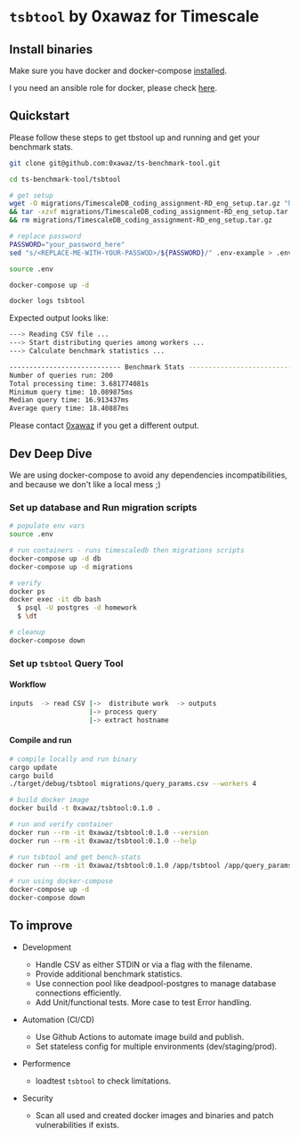 # `tsbtool` by 0xawaz for Timescale

## Install binaries

Make sure you have docker and docker-compose [installed](https://docs.docker.com/engine/install/).

I you need an ansible role for docker, please check [here](https://github.com/0xawaz/awaz-penumbra-testnet/blob/main/infra/roles/docker/tasks/main.yml).

## Quickstart

Please follow these steps to get tbstool up and running and get your benchmark stats.

```sh
git clone git@github.com:0xawaz/ts-benchmark-tool.git

cd ts-benchmark-tool/tsbtool

# get setup
wget -O migrations/TimescaleDB_coding_assignment-RD_eng_setup.tar.gz "https://www.dropbox.com/s/17mr38w21yhgjjl/TimescaleDB_coding_assignment-RD_eng_setup.tar.gz?dl=1" \
&& tar -xzvf migrations/TimescaleDB_coding_assignment-RD_eng_setup.tar.gz -C migrations/ \
&& rm migrations/TimescaleDB_coding_assignment-RD_eng_setup.tar.gz

# replace password
PASSWORD="your_password_here"
sed "s/<REPLACE-ME-WITH-YOUR-PASSWOD>/${PASSWORD}/" .env-example > .env

source .env

docker-compose up -d

docker logs tsbtool
```

Expected output looks like:

```sh
---> Reading CSV file ...
---> Start distributing queries among workers ...
---> Calculate benchmark statistics ...

---------------------------- Benchmark Stats ----------------------------
Number of queries run: 200
Total processing time: 3.681774081s
Minimum query time: 10.089875ms
Median query time: 16.913437ms
Average query time: 18.40887ms
```

Please contact [0xawaz](https://t.me/oxawaz) if you get a different output.

## Dev Deep Dive

We are using docker-compose to avoid any dependencies incompatibilities, and because we don't like a local mess ;)

### Set up database and Run migration scripts

```sh
# populate env vars
source .env

# run containers - runs timescaledb then migrations scripts
docker-compose up -d db
docker-compose up -d migrations

# verify
docker ps
docker exec -it db bash
  $ psql -U postgres -d homework
  $ \dt

# cleanup 
docker-compose down
```

### Set up `tsbtool` Query Tool

#### Workflow

```sh
inputs  -> read CSV |->  distribute work  -> outputs
                    |-> process query
                    |-> extract hostname
```

#### Compile and run

```sh
# compile locally and run binary
cargo update
cargo build
./target/debug/tsbtool migrations/query_params.csv --workers 4

# build docker image
docker build -t 0xawaz/tsbtool:0.1.0 .

# run and verify container
docker run --rm -it 0xawaz/tsbtool:0.1.0 --version
docker run --rm -it 0xawaz/tsbtool:0.1.0 --help

# run tsbtool and get bench-stats
docker run --rm -it 0xawaz/tsbtool:0.1.0 /app/tsbtool /app/query_params.csv --workers 4

# run using docker-compose
docker-compose up -d
docker-compose down

```

## To improve

* Development
    * Handle CSV as either STDIN or via a flag with the filename.
    * Provide additional benchmark statistics.
    * Use connection pool like deadpool-postgres to manage database connections efficiently.
    * Add Unit/functional tests. More case to test Error handling.

* Automation (CI/CD)
    * Use Github Actions to automate image build and publish.
    * Set stateless config for multiple environments (dev/staging/prod).

* Performence
    * loadtest `tsbtool` to check limitations.

* Security
    * Scan all used and created docker images and binaries and patch vulnerabilities if exists.
